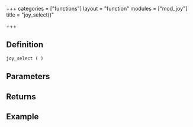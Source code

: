 +++
categories = ["functions"]
layout = "function"
modules = ["mod_joy"]
title = "joy_select()"

+++

## Definition

    joy_select ( )

## Parameters

## Returns

## Example
